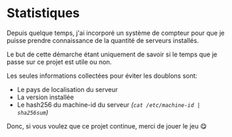 # Statistiques

Depuis quelque temps, j'ai incorporé un système de compteur pour que je puisse prendre connaissance de la quantité de serveurs installés.

Le but de cette démarche étant uniquement de savoir si le temps que je passe sur ce projet est utile ou non.

Les seules informations collectées pour éviter les doublons sont:

* Le pays de localisation du serveur
* La version installée
* Le hash256 du machine-id du serveur _\(`cat /etc/machine-id | sha256sum`\)_

Donc, si vous voulez que ce projet continue, merci de jouer le jeu 😋

